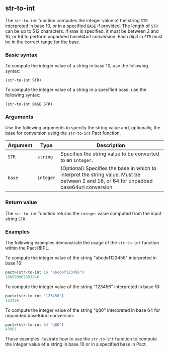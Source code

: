 ## str-to-int
The `str-to-int` function computes the integer value of the string `STR` interpreted in base 10, or in a specified `BASE` if provided. The length of `STR` can be up to 512 characters. If `BASE` is specified, it must be between 2 and 16, or 64 to perform unpadded base64url conversion. Each digit in `STR` must be in the correct range for the base.

### Basic syntax

To compute the integer value of a string in base 10, use the following syntax:

`(str-to-int STR)`

To compute the integer value of a string in a specified base, use the following syntax:

`(str-to-int BASE STR)`

### Arguments

Use the following arguments to specify the string value and, optionally, the base for conversion using the `str-to-int` Pact function.

| Argument | Type | Description |
| --- | --- | --- |
| `STR` | `string` | Specifies the string value to be converted to an `integer`. |
| `base` | `integer` | (Optional) Specifies the base in which to interpret the string value. Must be between 2 and 16, or 64 for unpadded base64url conversion. |

### Return value

The `str-to-int` function returns the `integer` value computed from the input string `STR`.

### Examples

The following examples demonstrate the usage of the `str-to-int` function within the Pact REPL.

To compute the integer value of the string "abcdef123456" interpreted in base 16:

```lisp
pact>(str-to-int 16 "abcdef123456")
188900967593046
```

To compute the integer value of the string "123456" interpreted in base 10:

```lisp
pact>(str-to-int "123456")
123456
```

To compute the integer value of the string "q80" interpreted in base 64 for unpadded base64url conversion:

```lisp
pact>(str-to-int 64 "q80")
43981
```

These examples illustrate how to use the `str-to-int` function to compute the integer value of a string in base 10 or in a specified base in Pact.
